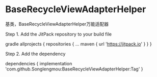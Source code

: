 # BaseRecycleViewAdapterHelper
基类，BaseRecycleViewAdapterHelper万能适配器

Step 1. Add the JitPack repository to your build file

gradle
	allprojects {
		repositories {
			...
			maven { url 'https://jitpack.io' }
		}
	}


Step 2. Add the dependency

dependencies {
	        implementation 'com.github.Songlengmou:BaseRecycleViewAdapterHelper:Tag'
	}
